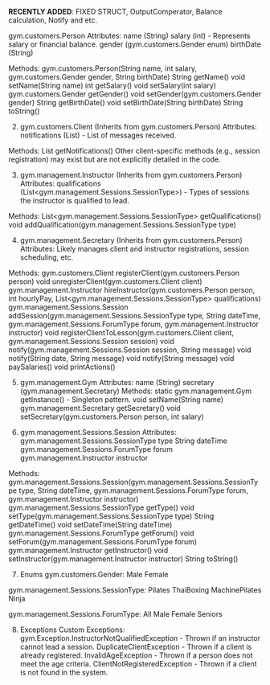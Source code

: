 **RECENTLY ADDED**:
FIXED STRUCT, OutputComperator, Balance calculation, Notify and etc.


gym.customers.Person
Attributes:
name (String)
salary (int) - Represents salary or financial balance.
gender (gym.customers.Gender enum)
birthDate (String)

Methods:
gym.customers.Person(String name, int salary, gym.customers.Gender gender, String birthDate)
String getName()
void setName(String name)
  int getSalary()
void setSalary(int salary)
gym.customers.Gender getGender()
void setGender(gym.customers.Gender gender)
String getBirthDate()
void setBirthDate(String birthDate)
String toString()


2. gym.customers.Client (Inherits from gym.customers.Person)
Attributes:
notifications (List<String>) - List of messages received.

Methods:
List<String> getNotifications()
Other client-specific methods (e.g., session registration) may exist but are not explicitly detailed in the code.


3. gym.management.Instructor (Inherits from gym.customers.Person)
Attributes:
qualifications (List<gym.management.Sessions.SessionType>) - Types of sessions the instructor is qualified to lead.

Methods:
List<gym.management.Sessions.SessionType> getQualifications()
void addQualification(gym.management.Sessions.SessionType type)


4. gym.management.Secretary (Inherits from gym.customers.Person)
Attributes:
Likely manages client and instructor registrations, session scheduling, etc.

Methods:
gym.customers.Client registerClient(gym.customers.Person person)
void unregisterClient(gym.customers.Client client)
gym.management.Instructor hireInstructor(gym.customers.Person person, int hourlyPay, List<gym.management.Sessions.SessionType> qualifications)
gym.management.Sessions.Session addSession(gym.management.Sessions.SessionType type, String dateTime, gym.management.Sessions.ForumType forum, gym.management.Instructor instructor)
void registerClientToLesson(gym.customers.Client client, gym.management.Sessions.Session session)
void notify(gym.management.Sessions.Session session, String message)
void notify(String date, String message)
void notify(String message)
void paySalaries()
void printActions()


5. gym.management.Gym
Attributes:
name (String)
secretary (gym.management.Secretary)
Methods:
static gym.management.Gym getInstance() - Singleton pattern.
void setName(String name)
gym.management.Secretary getSecretary()
void setSecretary(gym.customers.Person person, int salary)


6. gym.management.Sessions.Session
Attributes:
gym.management.Sessions.SessionType type
String dateTime
gym.management.Sessions.ForumType forum
gym.management.Instructor instructor

Methods:
gym.management.Sessions.Session(gym.management.Sessions.SessionType type, String dateTime, gym.management.Sessions.ForumType forum, gym.management.Instructor instructor)
gym.management.Sessions.SessionType getType()
void setType(gym.management.Sessions.SessionType type)
String getDateTime()
void setDateTime(String dateTime)
gym.management.Sessions.ForumType getForum()
void setForum(gym.management.Sessions.ForumType forum)
gym.management.Instructor getInstructor()
void setInstructor(gym.management.Instructor instructor)
String toString()


7. Enums
gym.customers.Gender:
Male
Female

gym.management.Sessions.SessionType:
Pilates
ThaiBoxing
MachinePilates
Ninja

gym.management.Sessions.ForumType:
All
Male
Female
Seniors

8. Exceptions
Custom Exceptions:
gym.Exception.InstructorNotQualifiedException - Thrown if an instructor cannot lead a session.
DuplicateClientException - Thrown if a client is already registered.
InvalidAgeException - Thrown if a person does not meet the age criteria.
ClientNotRegisteredException - Thrown if a client is not found in the system.
